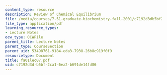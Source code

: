 ```yaml
---
content_type: resource
description: Review of Chemical Equilibrium
file: /media/courses/7-51-graduate-biochemistry-fall-2001/c7192d3db5bf2ca16ea2b691de14fd86_fa01lec07.pdf
file_type: application/pdf
learning_resource_types:
- Lecture Notes
ocw_type: OCWFile
parent_title: Lecture Notes
parent_type: CourseSection
parent_uid: 53498761-9184-eda3-7938-26b8c919f0f9
resourcetype: Document
title: fa01lec07.pdf
uid: c7192d3d-b5bf-2ca1-6ea2-b691de14fd86
---
```

